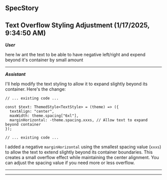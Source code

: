 ## SpecStory

## Text Overflow Styling Adjustment (1/17/2025, 9:34:50 AM)

_**User**_

here Iw ant the text to be able to have negative left/right and expend beyond it's container by small amount

---

_**Assistant**_

I'll help modify the text styling to allow it to expand slightly beyond its container. Here's the change:

```typescript:features/conversation-list/conversation-list-pinned-conversations/conversation-list-pinned-conversation.tsx
// ... existing code ...

const $text: ThemedStyle<TextStyle> = (theme) => ({
  textAlign: "center",
  maxWidth: theme.spacing["6xl"],
  marginHorizontal: -theme.spacing.xxxs, // Allow text to expand beyond container
});

// ... existing code ...
```

I added a negative `marginHorizontal` using the smallest spacing value (`xxxs`) to allow the text to extend slightly beyond its container boundaries. This creates a small overflow effect while maintaining the center alignment. You can adjust the spacing value if you need more or less overflow.

---



---

